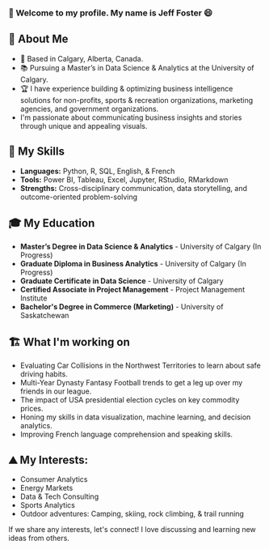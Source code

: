 ### 👋  Welcome to my profile. My name is Jeff Foster 😄


## 🧍 About Me
- 🍁 Based in Calgary, Alberta, Canada.
- 📚 Pursuing a Master’s in Data Science & Analytics at the University of Calgary.
- 🏆 I have experience building & optimizing business intelligence solutions for non-profits, sports & recreation organizations, marketing agencies, and government organizations.
- I'm passionate about communicating business insights and stories through unique and appealing visuals.

## 🔧 My Skills
- **Languages:** Python, R, SQL, English, & French
- **Tools:** Power BI, Tableau, Excel, Jupyter, RStudio, RMarkdown
- **Strengths:** Cross-disciplinary communication, data storytelling, and outcome-oriented problem-solving

## 🎓 My Education
- **Master’s Degree in Data Science & Analytics** - University of Calgary (In Progress)
- **Graduate Diploma in Business Analytics** - University of Calgary (In Progress)
- **Graduate Certificate in Data Science** - University of Calgary
- **Certified Associate in Project Management** - Project Management Institute
- **Bachelor's Degree in Commerce (Marketing)** - University of Saskatchewan

## 🏗️ What I'm working on
- Evaluating Car Collisions in the Northwest Territories to learn about safe driving habits.
- Multi-Year Dynasty Fantasy Football trends to get a leg up over my friends in our league.
- The impact of USA presidential election cycles on key commodity prices.
- Honing my skills in data visualization, machine learning, and decision analytics.
- Improving French language comprehension and speaking skills.

## ⛰️ My Interests:
- Consumer Analytics
- Energy Markets
- Data & Tech Consulting
- Sports Analytics
- Outdoor adventures: Camping, skiing, rock climbing, & trail running

If we share any interests, let's connect! I love discussing and learning new ideas from others.
